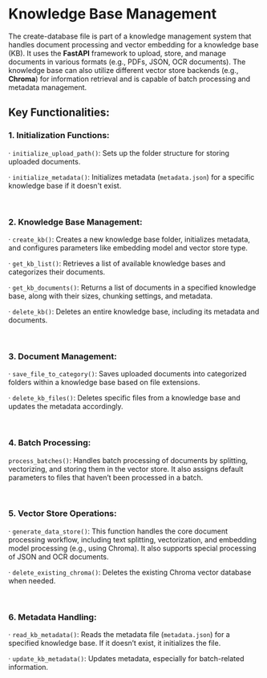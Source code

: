 # Knowledge Base Management

The create-database file is part of a knowledge management system that handles document processing and vector embedding for a knowledge base (KB). It uses the **FastAPI** framework to upload, store, and manage documents in various formats (e.g., PDFs, JSON, OCR documents). The knowledge base can also utilize different vector store backends (e.g., **Chroma**) for information retrieval and is capable of batch processing and metadata management.

## Key Functionalities:

### 1. Initialization Functions:

· `initialize_upload_path()`: Sets up the folder structure for storing uploaded documents.

· `initialize_metadata()`: Initializes metadata (`metadata.json`) for a specific knowledge base if it doesn't exist.

<br/>

### 2. Knowledge Base Management:

· `create_kb()`: Creates a new knowledge base folder, initializes metadata, and configures parameters like embedding model and vector store type.

· `get_kb_list()`: Retrieves a list of available knowledge bases and categorizes their documents.

· `get_kb_documents()`: Returns a list of documents in a specified knowledge base, along with their sizes, chunking settings, and metadata.

· `delete_kb()`: Deletes an entire knowledge base, including its metadata and documents.

<br/>

### 3. Document Management:

· `save_file_to_category()`: Saves uploaded documents into categorized folders within a knowledge base based on file extensions.

· `delete_kb_files()`: Deletes specific files from a knowledge base and updates the metadata accordingly.

<br/>

### 4. Batch Processing:

`process_batches()`: Handles batch processing of documents by splitting, vectorizing, and storing them in the vector store. It also assigns default parameters to files that haven’t been processed in a batch.

<br/>

### 5. Vector Store Operations:

· `generate_data_store()`: This function handles the core document processing workflow, including text splitting, vectorization, and embedding model processing (e.g., using Chroma). It also supports special processing of JSON and OCR documents.

· `delete_existing_chroma()`: Deletes the existing Chroma vector database when needed.

<br/>

### 6. Metadata Handling:

· `read_kb_metadata()`: Reads the metadata file (`metadata.json`) for a specified knowledge base. If it doesn’t exist, it initializes the file.

· `update_kb_metadata()`: Updates metadata, especially for batch-related information.